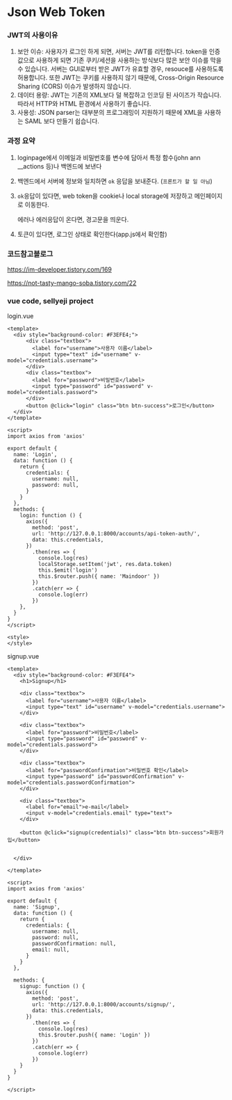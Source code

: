 # Json Web Token



### JWT의 사용이유

1. 보안 이슈: 사용자가 로그인 하게 되면, 서버는 JWT를 리턴합니다. token을 인증 값으로 사용하게 되면 기존 쿠키/세션을 사용하는 방식보다 많은 보안 이슈를 막을 수 있습니다. 서버는 GUI로부터 받은 JWT가 유효할 경우, resouce를 사용하도록 허용합니다. 또한 JWT는 쿠키를 사용하지 않기 때문에, Cross-Origin Resource Sharing (CORS) 이슈가 발생하지 않습니다.
2. 데이터 용량: JWT는 기존의 XML보다 덜 복잡하고 인코딩 된 사이즈가 작습니다. 따라서 HTTP와 HTML 환경에서 사용하기 좋습니다.
3. 사용성: JSON parser는 대부분의 프로그래밍이 지원하기 때문에 XML을 사용하는 SAML 보다 만들기 쉽습니다.



### 과정 요약

1. loginpage에서 이메일과 비밀번호를 변수에 담아서 특정 함수(john ann __actions 등)나 백엔드에 보낸다

2. 백엔드에서 서버에 정보와 일치하면 `ok` 응답을 보내준다. (`프론트가 할 일 아님`)

3. `ok`응답이 있다면, web token을 cookie나 local storage에 저장하고 메인페이지로 이동한다.

   에러나 에러응답이 온다면, 경고문을 띄운다.

4. 토큰이 있다면, 로그인 상태로 확인한다(app.js에서 확인함)

   

### 코드참고블로그

https://im-developer.tistory.com/169

https://not-tasty-mango-soba.tistory.com/22



### vue code, sellyeji project

login.vue

```vue
<template>
  <div style="background-color: #F3EFE4;">
      <div class="textbox">
        <label for="username">사용자 이름</label>
        <input type="text" id="username" v-model="credentials.username">
      </div>
      <div class="textbox">
        <label for="password">비밀번호</label>
        <input type="password" id="password" v-model="credentials.password">
      </div>
      <button @click="login" class="btn btn-success">로그인</button>
  </div>
</template>

<script>
import axios from 'axios'

export default {
  name: 'Login',
  data: function () {
    return {
      credentials: {
        username: null,
        password: null,
      }
    }
  },
  methods: {
    login: function () {
      axios({
        method: 'post',
        url: 'http://127.0.0.1:8000/accounts/api-token-auth/',
        data: this.credentials,
      })
        .then(res => {
          console.log(res)
          localStorage.setItem('jwt', res.data.token)
          this.$emit('login')
          this.$router.push({ name: 'Maindoor' })
        })
        .catch(err => {
          console.log(err)
        })
    },
  }
}
</script>

<style>
</style>
```



signup.vue

```vue
<template>
  <div style="background-color: #F3EFE4">
    <h1>Signup</h1>

    <div class="textbox">
      <label for="username">사용자 이름</label>
      <input type="text" id="username" v-model="credentials.username">
    </div>
      
    <div class="textbox">
      <label for="password">비밀번호</label>
      <input type="password" id="password" v-model="credentials.password">
    </div>
      
    <div class="textbox">
      <label for="passwordConfirmation">비밀번호 확인</label>
      <input type="password" id="passwordConfirmation" v-model="credentials.passwordConfirmation">
    </div>
      
    <div class="textbox">
      <label for="email">e-mail</label>
      <input v-model="credentials.email" type="text">
    </div>
 
    <button @click="signup(credentials)" class="btn btn-success">회원가입</button>

    
  </div>
  
</template>

<script>
import axios from 'axios'

export default {
  name: 'Signup',
  data: function () {
    return {
      credentials: {
        username: null,
        password: null,
        passwordConfirmation: null,
        email: null,
      }
    }
  },
    
  methods: {
    signup: function () {
      axios({
        method: 'post',
        url: 'http://127.0.0.1:8000/accounts/signup/',
        data: this.credentials,
      })
        .then(res => {
          console.log(res)
          this.$router.push({ name: 'Login' })
        })
        .catch(err => {
          console.log(err)
        })
    }
  }
}

</script>
```

